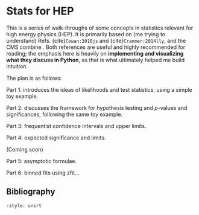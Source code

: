 # Stats for HEP

This is a series of walk-throughs of some concepts in statistics relevant for high energy physics (HEP). 
It is primarily based on (me trying to understand) Refs. {cite}`Cowan:2010js` and {cite}`Cranmer:2014lly`, and the CMS combine .
Both references are useful and highly recommended for reading; the emphasis here is heavily on **implementing and visualizing what they discuss in Python**, as that is what ultimately helped me build intuition.
<!-- I encourage anyone following along to download the notebooks from Github or open them in Binder / Google Colab and play around with them. Also feel free to create an issue if you find a mistake or something isn't clear! -->

<!-- ## Table of Contents

```{tableofcontents}
``` -->

The plan is as follows:

Part 1: introduces the ideas of likelihoods and test statistics, using a simple toy example.

Part 2: discusses the framework for hypothesis testing and $p$-values and significances, following the same toy example.

Part 3: frequentist confidence intervals and upper limits.

Part 4: expected significance and limits.

(Coming soon)

Part 5: asymptotic formulae.

Part 6: binned fits using zfit...


## Bibliography

```{bibliography}
:style: unsrt
```
